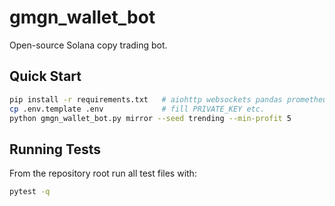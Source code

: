 # gmgn_wallet_bot

Open-source Solana copy trading bot.

## Quick Start

```bash
pip install -r requirements.txt   # aiohttp websockets pandas prometheus-client gmgnai-wrapper
cp .env.template .env             # fill PRIVATE_KEY etc.
python gmgn_wallet_bot.py mirror --seed trending --min-profit 5
```

## Running Tests

From the repository root run all test files with:

```bash
pytest -q
```
